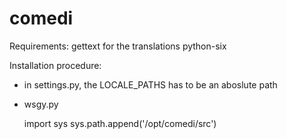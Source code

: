 comedi
======

Requirements:
gettext for the translations
python-six




Installation procedure:
* in settings.py, the LOCALE_PATHS has to be an aboslute path
* wsgy.py

  import sys
  sys.path.append('/opt/comedi/src')
  
